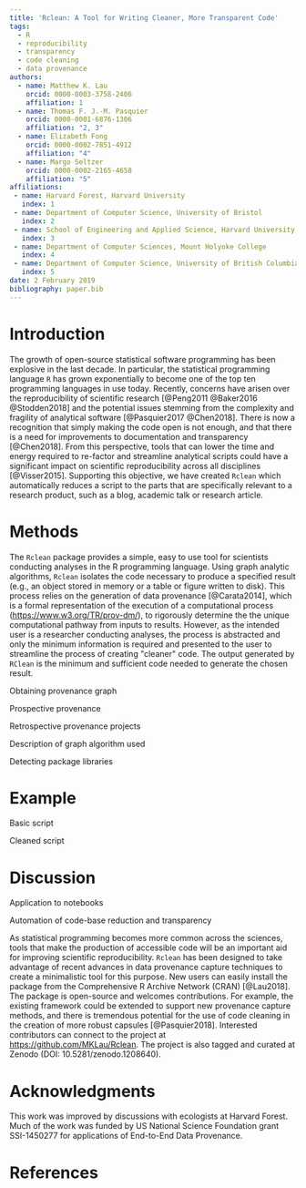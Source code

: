 ```yaml
---
title: 'Rclean: A Tool for Writing Cleaner, More Transparent Code'
tags:
  - R
  - reproducibility
  - transparency
  - code cleaning
  - data provenance
authors:
  - name: Matthew K. Lau
    orcid: 0000-0003-3758-2406
    affiliation: 1
  - name: Thomas F. J.-M. Pasquier
    orcid: 0000-0001-6876-1306
    affiliation: "2, 3" 
  - name: Elizabeth Fong
    orcid: 0000-0002-7851-4912
    affiliation: "4"
  - name: Margo Seltzer
    orcid: 0000-0002-2165-4658
    affiliation: "5"
affiliations:
 - name: Harvard Forest, Harvard University 
   index: 1
 - name: Department of Computer Science, University of Bristol 
   index: 2
 - name: School of Engineering and Applied Science, Harvard University
   index: 3
 - name: Department of Computer Sciences, Mount Holyoke College
   index: 4
 - name: Department of Computer Science, University of British Columbia
   index: 5
date: 2 February 2019
bibliography: paper.bib
---
```



# Introduction

The growth of open-source statistical software programming has been
explosive in the last decade. In particular, the statistical
programming language ``R`` has grown exponentially to become one of
the top ten programming languages in use today. Recently, concerns
have arisen over the reproducibility of scientific research
[@Peng2011 @Baker2016 @Stodden2018] and the potential issues stemming
from the complexity and fragility of analytical software
[@Pasquier2017 @Chen2018]. There is now a recognition that simply
making the code open is not enough, and that there is a need for
improvements to documentation and transparency [@Chen2018]. From this
perspective, tools that can lower the time and energy required to
re-factor and streamline analytical scripts could have a significant
impact on scientific reproducibility across all disciplines
[@Visser2015]. Supporting this objective, we have created ``Rclean``
which automatically reduces a script to the parts that are
specifically relevant to a research product, such as a blog, academic
talk or research article.


# Methods

The ``Rclean`` package provides a simple, easy to use tool for
scientists conducting analyses in the R programming language. Using
graph analytic algorithms, ``Rclean`` isolates the code necessary to
produce a specified result (e.g., an object stored in memory or a
table or figure written to disk). This process relies on the
generation of data provenance [@Carata2014], which is a formal
representation of the execution of a computational process
(https://www.w3.org/TR/prov-dm/), to rigorously determine the the
unique computational pathway from inputs to results. However, as the
intended user is a researcher conducting analyses, the process is
abstracted and only the minimum information is required and presented
to the user to streamline the process of creating "cleaner" code. The
output generated by ``RClean`` is the minimum and sufficient code
needed to generate the chosen result.


Obtaining provenance graph

Prospective provenance

Retrospective provenance projects

Description of graph algorithm used

Detecting package libraries

# Example

Basic script

Cleaned script



# Discussion

Application to notebooks

Automation of code-base reduction and transparency

As statistical programming becomes more common across the sciences,
tools that make the production of accessible code will be an important
aid for improving scientific reproducibility. ``Rclean`` has been
designed to take advantage of recent advances in data provenance
capture techniques to create a minimalistic tool for this purpose. New
users can easily install the package from the Comprehensive R Archive
Network (CRAN) [@Lau2018]. The package is open-source and welcomes
contributions. For example, the existing framework could be extended
to support new provenance capture methods, and there is tremendous
potential for the use of code cleaning in the creation of more robust
capsules [@Pasquier2018]. Interested contributors can connect to the
project at https://github.com/MKLau/Rclean. The project is also
tagged and curated at Zenodo (DOI: 10.5281/zenodo.1208640).



# Acknowledgments

This work was improved by discussions with ecologists at Harvard
Forest. Much of the work was funded by US National Science Foundation
grant SSI-1450277 for applications of End-to-End Data Provenance.

# References

